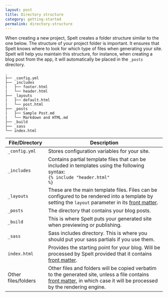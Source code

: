 ```yaml
---
layout: post
title: Directory structure
category: getting-started
permalink: directory-structure
---
```


When creating a new project, Spelt creates a folder structure similar to the one below. The structure of your project folder is important. It ensures that Spelt knows where to look for which type of files when generating your site. Spelt will help you maintain this structure, for instance, when creating a blog post from the app, it will automatically be placed in the `_posts` directory.

```text
.
├── _config.yml
├── _includes
|   ├── footer.html
|   └── header.html
├── _layouts
|   ├── default.html
|   └── post.html
├── _posts
|   ├── Sample Post.md
|   └── Markdown and HTML.md
├── _build
├── _sass
└── index.html
```

| File/Directory | Description |
| ------------- | ------------- |
| `_config.yml`  | Stores configuration variables for your site. |
| `_includes` | Contains partial template files that can be included in templates using the following syntax: <br><code>&#123;% include "header.html" %}</code>  |
| `_layouts`  | These are the main template files. Files can be configured to be rendered into a template by setting the `layout` parameter in its [front matter](/front-matter/). |
| `_posts` | The directory that contains your blog posts. |
| `_build` | This is where Spelt puts your generated site when previewing or publishing. |
| `_sass` | Sass includes directory. This is where you should put your sass partials if you use them. |
| `index.html` | Provides the starting point for your blog. Will be processed by Spelt provided that it contains [front matter](/front-matter/). |
| Other files/folders | Other files and folders will be copied verbatim to the generated site, unless a file contains [front matter](/front-matter/), in which case it will be processed by the rendering engine. |